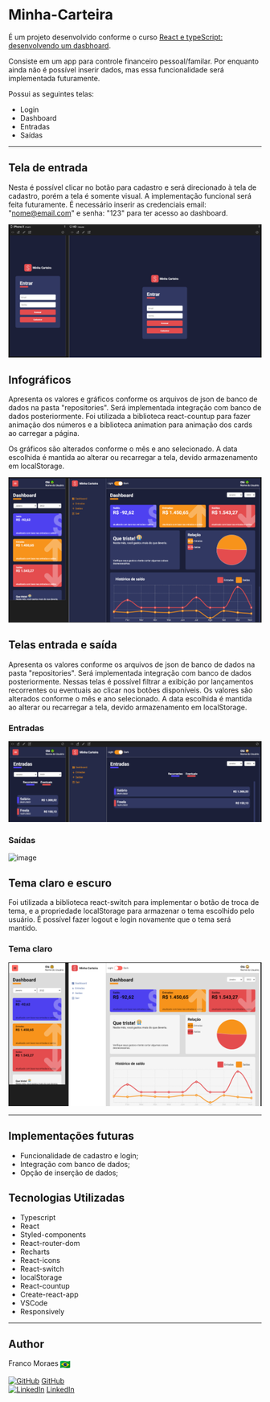# Minha-Carteira

É um projeto desenvolvido conforme o curso [React e typeScript: desenvolvendo um dasbhoard](https://www.udemy.com/course/react-e-typescript/).

Consiste em um app para controle financeiro pessoal/familar. Por enquanto ainda não é possível inserir dados, mas essa funcionalidade será implementada futuramente.

Possui as seguintes telas:
- Login
- Dashboard
- Entradas
- Saídas

<hr>

## Tela de entrada
Nesta é possível clicar no botão para cadastro e será direcionado à tela de cadastro, porém a tela é somente visual. A implementação funcional será feita futuramente.
É necessário inserir as credenciais email: "nome@email.com" e senha: "123" para ter acesso ao dashboard.

![image](./src/assets/readme/0-login.png)

## Infográficos
Apresenta os valores e gráficos conforme os arquivos de json de banco de dados na pasta "repositories". Será implementada integração com banco de dados posteriormente. Foi utilizada a biblioteca react-countup para fazer animação dos números e a biblioteca animation para animação dos cards ao carregar a página.

Os gráficos são alterados conforme o mês e ano selecionado. A data escolhida é mantida ao alterar ou recarregar a tela, devido armazenamento em localStorage.

![image](./src/assets/readme/1-dashboard.png)

## Telas entrada e saída
Apresenta os valores conforme os arquivos de json de banco de dados na pasta "repositories". Será implementada integração com banco de dados posteriormente. 
Nessas telas é possível filtrar a exibição por lançamentos recorrentes ou eventuais ao clicar nos botões disponíveis.
Os valores são alterados conforme o mês e ano selecionado. A data escolhida é mantida ao alterar ou recarregar a tela, devido armazenamento em localStorage.
### Entradas
![image](./src/assets/readme/3-entradas.png)

### Saídas
![image](./src/assets/readme/4-sa%C3%ADdas.png)

## Tema claro e escuro
Foi utilizada a biblioteca react-switch para implementar o botão de troca de tema, e a propriedade localStorage para armazenar o tema escolhido pelo usuário. É possível fazer logout e login novamente que o tema será mantido.

### Tema claro
![image](src/assets/readme/5-lighMode.png)

<hr>

## Implementações futuras
- Funcionalidade de cadastro e login;
- Integração com banco de dados;
- Opção de inserção de dados;

## Tecnologias Utilizadas
- Typescript
- React
- Styled-components
- React-router-dom
- Recharts
- React-icons
- React-switch
- localStorage
- React-countup
- Create-react-app
- VSCode
- Responsively

<hr>

## Author

Franco Moraes
<img src="src/assets/readme/flag-brazil.png" alt="brazilian flag" style="width: 20px; vertical-align: middle">

[![GitHub](https://i.stack.imgur.com/tskMh.png)]() [GitHub](https://github.com/francomoraes) <br>
[![LinkedIn](https://i.stack.imgur.com/gVE0j.png)]() [LinkedIn](https://www.linkedin.com/in/francomoraes/)